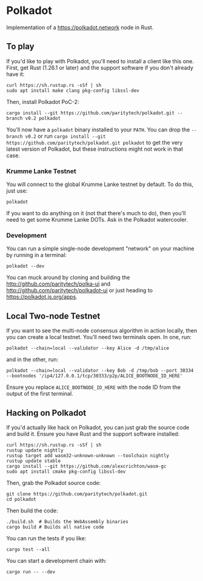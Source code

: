 # Polkadot

Implementation of a https://polkadot.network node in Rust.

## To play

If you'd like to play with Polkadot, you'll need to install a client like this
one. First, get Rust (1.26.1 or later) and the support software if you don't already have it:

```
curl https://sh.rustup.rs -sSf | sh
sudo apt install make clang pkg-config libssl-dev
```

Then, install Polkadot PoC-2:

```
cargo install --git https://github.com/paritytech/polkadot.git --branch v0.2 polkadot
```

You'll now have a `polkadot` binary installed to your `PATH`. You can drop the
`--branch v0.2` or run `cargo install --git https://github.com/paritytech/polkadot.git polkadot`
to get the very latest version of Polkadot, but these instructions might not work in that case.

### Krumme Lanke Testnet

You will connect to the global Krumme Lanke testnet by default. To do this, just use:

```
polkadot
```

If you want to do anything on it (not that there's much to do), then you'll need
to get some Krumme Lanke DOTs. Ask in the Polkadot watercooler.

### Development

You can run a simple single-node development "network" on your machine by
running in a terminal:

```
polkadot --dev
```

You can muck around by cloning and building the http://github.com/paritytech/polka-ui and http://github.com/paritytech/polkadot-ui or just heading to https://polkadot.js.org/apps.

## Local Two-node Testnet

If you want to see the multi-node consensus algorithm in action locally, then
you can create a local testnet. You'll need two terminals open. In one, run:

```
polkadot --chain=local --validator --key Alice -d /tmp/alice
```

and in the other, run:

```
polkadot --chain=local --validator --key Bob -d /tmp/bob --port 30334 --bootnodes '/ip4/127.0.0.1/tcp/30333/p2p/ALICE_BOOTNODE_ID_HERE'
```

Ensure you replace `ALICE_BOOTNODE_ID_HERE` with the node ID from the output of
the first terminal.

## Hacking on Polkadot

If you'd actually like hack on Polkadot, you can just grab the source code and
build it. Ensure you have Rust and the support software installed:

```
curl https://sh.rustup.rs -sSf | sh
rustup update nightly
rustup target add wasm32-unknown-unknown --toolchain nightly
rustup update stable
cargo install --git https://github.com/alexcrichton/wasm-gc
sudo apt install cmake pkg-config libssl-dev
```

Then, grab the Polkadot source code:

```
git clone https://github.com/paritytech/polkadot.git
cd polkadot
```

Then build the code:

```
./build.sh  # Builds the WebAssembly binaries
cargo build # Builds all native code
```

You can run the tests if you like:

```
cargo test --all
```

You can start a development chain with:

```
cargo run -- --dev
```
